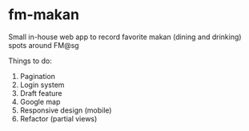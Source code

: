 fm-makan
========

Small in-house web app to record favorite makan (dining and drinking) spots around FM@sg

Things to do:

1. Pagination
2. Login system
3. Draft feature
4. Google map
5. Responsive design (mobile)
6. Refactor (partial views)
